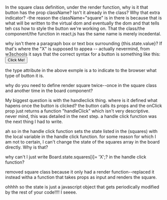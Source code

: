 In the square class definition, under the render function, why is it that button has the prop className? Isn't it already in the class? Why that extra indicator? 
-the reason the className="square" is in there is because that is what will be written to the virtual dom and eventually the dom and that tells teh css how to style the button we're working on. That the class/the component/the function in react.js has the same name is merely incedental.

why isn't there a paragraph box or text box surrounding {this.state.value}? If that's where the "X" is supposed to appea -- actually nevermind, from w3schools it says that the correct syntax for a button is something like this:
 <button type="button">Click Me!</button> 

the type attribute in the above exmple is a to indicate to the browser what type of button it is.

why do you need to define render square twice--once in the square class and another time in the board component?

My biggest question is with the handleclick thing. where is it defined what hapens once the button is clicked? the button calls its props and the onClick prop just returns a function "handleClick" which isn't very descriptive.
never mind, this was detailed in the next step. a handle click function was the next thing I had to write.

ah so in the handle click function sets the state listed in the (squares) with the local variable in the handle click function. for some reason for which I am not to certain, I can't change the state of the squares array in the board directly. Why is that?

why can't I just write Board.state.squares[i]= 'X';? in the handle click function?

removed square class because it only had a render function--replaced it instead witha a function that takes props as input and renders the square.

ohhhh so the state is just a javascript object that gets periodically modified by the rest of your code!!!! I seeee. 

